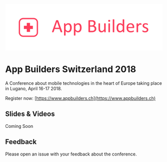 <p align="center"><img src ="images/logo.png" width="600px"/></p>

# App Builders Switzerland 2018

A Conference about mobile technologies in the heart of Europe taking place in Lugano, April 16-17 2018.


Register now: [https://www.appbuilders.ch](https://www.appbuilders.ch)

## Slides & Videos

Coming Soon

## Feedback

Please open an issue with your feedback about the conference.
